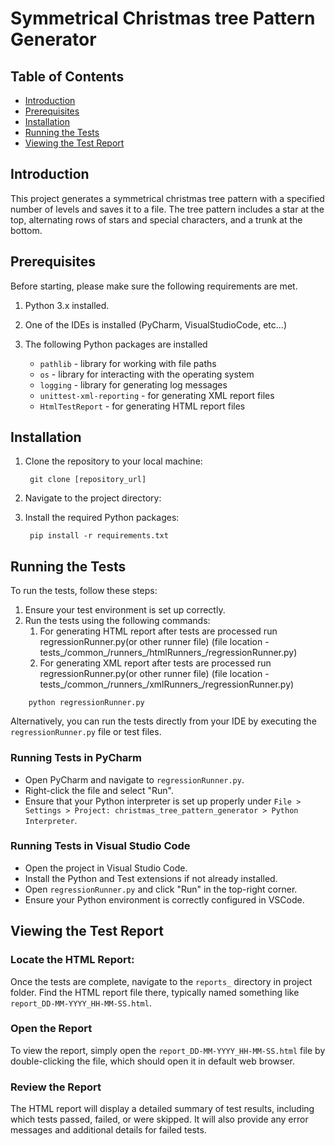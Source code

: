 # Symmetrical Christmas tree Pattern Generator

## Table of Contents

- [Introduction](#introduction)
- [Prerequisites](#prerequisites)
- [Installation](#installation)
- [Running the Tests](#running-the-tests)
- [Viewing the Test Report](#viewing-the-test-report)

## Introduction

This project generates a symmetrical christmas tree pattern with a specified number of levels and saves it to a file. The tree pattern includes a star at the top, alternating rows of stars and special characters, and a trunk at the bottom.

## Prerequisites

Before starting, please make sure the following requirements are met.
1. Python 3.x installed.
2. One of the IDEs is installed (PyCharm, VisualStudioCode, etc...)
3. The following Python packages are installed

    - `pathlib` - library for working with file paths
    - `os` - library for interacting with the operating system
    - `logging` - library for generating log messages
    - `unittest-xml-reporting` - for generating XML report files
    - `HtmlTestReport` - for generating HTML report files
  
## Installation

1. Clone the repository to your local machine:

        git clone [repository_url]

2. Navigate to the project directory:
3. Install the required Python packages:

        pip install -r requirements.txt

## Running the Tests

To run the tests, follow these steps:
1. Ensure your test environment is set up correctly.
2. Run the tests using the following commands:
   1. For generating HTML report after tests are processed run regressionRunner.py(or other runner file)
   (file location - tests_/common_/runners_/htmlRunners_/regressionRunner.py)
   2. For generating XML report after tests are processed run regressionRunner.py(or other runner file)
   (file location - tests_/common_/runners_/xmlRunners_/regressionRunner.py)
      
```
    python regressionRunner.py
```
Alternatively, you can run the tests directly from your IDE by executing the `regressionRunner.py` file or test files.

### Running Tests in PyCharm
- Open PyCharm and navigate to `regressionRunner.py`.
- Right-click the file and select "Run".
- Ensure that your Python interpreter is set up properly under `File > Settings > Project: christmas_tree_pattern_generator > Python Interpreter`.

### Running Tests in Visual Studio Code
- Open the project in Visual Studio Code.
- Install the Python and Test extensions if not already installed.
- Open `regressionRunner.py` and click "Run" in the top-right corner.
- Ensure your Python environment is correctly configured in VSCode.

## Viewing the Test Report
### Locate the HTML Report:
Once the tests are complete, navigate to the `reports_` directory in project folder. Find the HTML report file there, typically named something like `report_DD-MM-YYYY_HH-MM-SS.html`.

### Open the Report
To view the report, simply open the `report_DD-MM-YYYY_HH-MM-SS.html` file by double-clicking the file, which should open it in default web browser.

### Review the Report
The HTML report will display a detailed summary of test results, including which tests passed, failed, or were skipped. It will also provide any error messages and additional details for failed tests.
